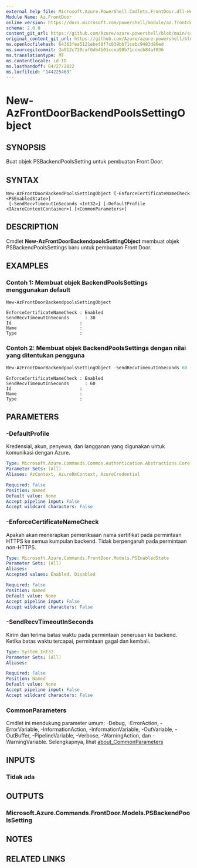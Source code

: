 ```yaml
---
external help file: Microsoft.Azure.PowerShell.Cmdlets.FrontDoor.dll-Help.xml
Module Name: Az.FrontDoor
online version: https://docs.microsoft.com/powershell/module/az.frontdoor/new-azfrontdoorbackendpoolssettingobject
schema: 2.0.0
content_git_url: https://github.com/Azure/azure-powershell/blob/main/src/FrontDoor/FrontDoor/help/New-AzFrontDoorBackendPoolsSettingObject.md
original_content_git_url: https://github.com/Azure/azure-powershell/blob/main/src/FrontDoor/FrontDoor/help/New-AzFrontDoorBackendPoolsSettingObject.md
ms.openlocfilehash: 64363fea5121ebef0f7c039bb71cebc9483d86ed
ms.sourcegitcommit: 2a912c720caf0db4501ccea98b71ccecb84af036
ms.translationtype: MT
ms.contentlocale: id-ID
ms.lasthandoff: 04/27/2022
ms.locfileid: "144225463"
---
```

# New-AzFrontDoorBackendPoolsSettingObject

## SYNOPSIS
Buat objek PSBackendPoolsSetting untuk pembuatan Front Door.

## SYNTAX

```
New-AzFrontDoorBackendPoolsSettingObject [-EnforceCertificateNameCheck <PSEnabledState>]
 [-SendRecvTimeoutInSeconds <Int32>] [-DefaultProfile <IAzureContextContainer>] [<CommonParameters>]
```

## DESCRIPTION
Cmdlet **New-AzFrontDoorBackendpoolsSettingObject** membuat objek PSBackendPoolsSettings baru untuk pembuatan Front Door.

## EXAMPLES

### Contoh 1: Membuat objek BackendPoolsSettings menggunakan default
```powershell
New-AzFrontDoorBackendpoolsSettingObject
```

```output
EnforceCertificateNameCheck : Enabled
SendRecvTimeoutInSeconds      : 30
Id                          :
Name                        :
Type                        :
```

### Contoh 2: Membuat objek BackendPoolsSettings dengan nilai yang ditentukan pengguna
```powershell
New-AzFrontDoorBackendpoolsSettingObject -SendRecvTimeoutInSeconds 60 -EnforceCertificateNameCheck Enabled
```

```output
EnforceCertificateNameCheck : Enabled
SendRecvTimeoutInSeconds      : 60
Id                          :
Name                        :
Type                        :
```

## PARAMETERS

### -DefaultProfile
Kredensial, akun, penyewa, dan langganan yang digunakan untuk komunikasi dengan Azure.

```yaml
Type: Microsoft.Azure.Commands.Common.Authentication.Abstractions.Core.IAzureContextContainer
Parameter Sets: (All)
Aliases: AzContext, AzureRmContext, AzureCredential

Required: False
Position: Named
Default value: None
Accept pipeline input: False
Accept wildcard characters: False
```

### -EnforceCertificateNameCheck
Apakah akan menerapkan pemeriksaan nama sertifikat pada permintaan HTTPS ke semua kumpulan backend.
Tidak berpengaruh pada permintaan non-HTTPS.

```yaml
Type: Microsoft.Azure.Commands.FrontDoor.Models.PSEnabledState
Parameter Sets: (All)
Aliases:
Accepted values: Enabled, Disabled

Required: False
Position: Named
Default value: None
Accept pipeline input: False
Accept wildcard characters: False
```

### -SendRecvTimeoutInSeconds
Kirim dan terima batas waktu pada permintaan penerusan ke backend. Ketika batas waktu tercapai, permintaan gagal dan kembali.

```yaml
Type: System.Int32
Parameter Sets: (All)
Aliases:

Required: False
Position: Named
Default value: None
Accept pipeline input: False
Accept wildcard characters: False
```

### CommonParameters
Cmdlet ini mendukung parameter umum: -Debug, -ErrorAction, -ErrorVariable, -InformationAction, -InformationVariable, -OutVariable, -OutBuffer, -PipelineVariable, -Verbose, -WarningAction, dan -WarningVariable. Selengkapnya, lihat [about_CommonParameters](http://go.microsoft.com/fwlink/?LinkID=113216)

## INPUTS

### Tidak ada

## OUTPUTS

### Microsoft.Azure.Commands.FrontDoor.Models.PSBackendPoolsSetting

## NOTES

## RELATED LINKS
